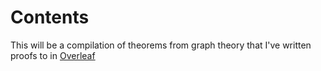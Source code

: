 # Contents

This will be a compilation of theorems from graph theory that I've written proofs to in [Overleaf](https://overleaf.com/)
